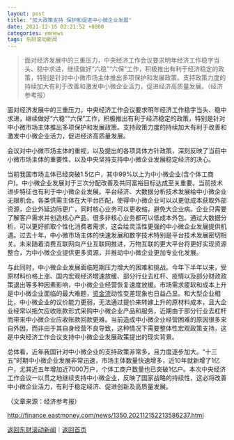 ```yaml
---
layout: post
title: "加大政策支持 保护和促进中小微企业发展"
date: 2021-12-15 02:21:52 +0800
categories: emnews
tags: 东财滚动新闻
---
```

> 面对经济发展中的三重压力，中央经济工作会议要求明年经济工作稳字当头、稳中求进，继续做好“六稳”“六保”工作，积极推出有利于经济稳定的政策，特别是针对中小微市场主体推出多项保护和发展政策。支持政策力度的持续加大有利于改善和激发中小微企业活力，促进经济高质量发展。（经济参考报）

<p>面对经济发展中的三重压力，中央经济工作会议要求明年经济工作稳字当头、稳中求进，继续做好“六稳”“六保”工作，积极推出有利于经济稳定的政策，特别是针对中小微市场主体推出多项保护和发展政策。支持政策力度的持续加大有利于改善和激发中小微企业活力，促进经济高质量发展。</p><p>会议对中小微市场主体的重视，以及提出的各项具体方针政策，深刻反映了当前中小微市场主体的重要性，以及中央坚持支持中小微企业发展稳定经济的决心。</p><p>当前我国市场主体已经突破1.5亿户，其中99%以上为中小微企业(含个体工商户)。中小微企业发展对于三次分配改善及共同富裕目标达成至关重要。当前技术进步特征也有利于中小微企业发展。平台经济、大数据分析技术发展给中小微企业无限机会。各类供需主体在大平台匹配，使得中小微企业可以以更低成本获取外部资源，企业外延边际更广，同时核心业务可以更收缩，避免大企业病。企业只需要了解客户需求并创造核心产品，很多非核心业务都可以低成本外包。通过大数据分析，可以更好抓取个性化消费者需求，这会给灵活性更强的中小微企业发展提供机遇。过去十年，中小微市场主体的快速发展和数字技术特别是平台技术发展密切相关。未来随着消费互联网向产业互联网推进，万物互联的更大平台将更好实现资源整合，为中小微企业提供更多资源，并推动中小微企业更加专业化发展。</p><p>与此同时，中小微企业发展面临短期压力增大的困难和挑战。今年下半年以来，受原材料价格上涨、国内宏观经济增速放缓、部分行业去杠杆、疫情以及部分财政政策退出等多种因素影响，中小微企业经营恢复速度放缓。市场需求疲软和成本上升是中小微企业面临的最大难题，<span id="Info.365"><a href="http://data.eastmoney.com/zjlx/" class="infokey">资金流</a></span>动性变差现象也日益凸显。和大型企业相比，中小微企业的议价能力更弱，无法通过提价来转嫁上升的原材料成本，且大企业经常以拖欠应收账款形式采购中小微企业产品和服务，近期由于部分行业去杠杆而带来中小微企业应收账款回款更难。当前造成中小微企业经营困难的原因很多来自外因，而非由于其自身经营不良导致，这种情况下需要整体性宏观政策支持。这是中央经济工作会议支持中小微企业发展政策提出的现实背景。</p><p>总体看，近年我国针对中小微企业的支持政策非常多，且力度逐步加大。“十三五”时期中小微企业发展非常迅速，市场主体数量快速增多，近10年就新增了1亿户，尤其近五年增加近7000万户，个体工商户数量也已突破1亿户。本次中央经济工作会议一以贯之地继续支持中小微企业，反映了国家战略的持续性，这必将改善中小微企业活力，有利于稳定经济、促进创新及高质量发展。</p><p class="em_media">（文章来源：经济参考报）</p>

<http://finance.eastmoney.com/news/1350,202112152213586237.html>

[返回东财滚动新闻](//finews.withounder.com/emnews/)｜[返回首页](//finews.withounder.com/)